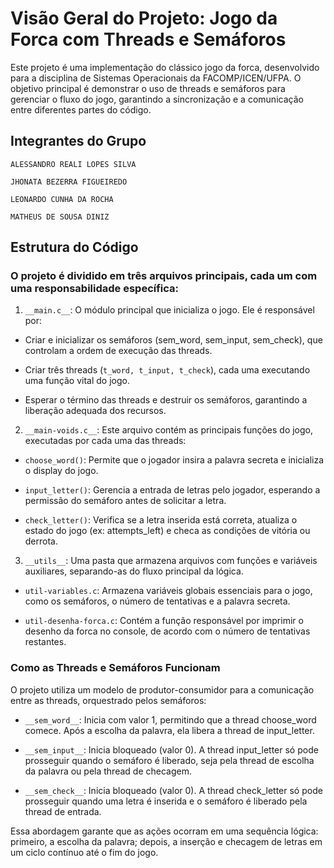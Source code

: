 # Visão Geral do Projeto: Jogo da Forca com Threads e Semáforos

Este projeto é uma implementação do clássico jogo da forca, desenvolvido para a disciplina de Sistemas Operacionais da FACOMP/ICEN/UFPA. O objetivo principal é demonstrar o uso de threads e semáforos para gerenciar o fluxo do jogo, garantindo a sincronização e a comunicação entre diferentes partes do código.

## Integrantes do Grupo

    ALESSANDRO REALI LOPES SILVA

    JHONATA BEZERRA FIGUEIREDO

    LEONARDO CUNHA DA ROCHA

    MATHEUS DE SOUSA DINIZ

## Estrutura do Código

### O projeto é dividido em três arquivos principais, cada um com uma responsabilidade específica:

1. `__main.c__`: O módulo principal que inicializa o jogo. Ele é responsável por:

* Criar e inicializar os semáforos (sem_word, sem_input, sem_check), que controlam a ordem de execução das threads.

* Criar três threads (`t_word, t_input, t_check`), cada uma executando uma função vital do jogo.

* Esperar o término das threads e destruir os semáforos, garantindo a liberação adequada dos recursos.

2. `__main-voids.c__`: Este arquivo contém as principais funções do jogo, executadas por cada uma das threads:

* `choose_word()`: Permite que o jogador insira a palavra secreta e inicializa o display do jogo.

* `input_letter()`: Gerencia a entrada de letras pelo jogador, esperando a permissão do semáforo antes de solicitar a letra.

* `check_letter()`: Verifica se a letra inserida está correta, atualiza o estado do jogo (ex: attempts_left) e checa as condições de vitória ou derrota.

3. `__utils__`: Uma pasta que armazena arquivos com funções e variáveis auxiliares, separando-as do fluxo principal da lógica.

* `util-variables.c`: Armazena variáveis globais essenciais para o jogo, como os semáforos, o número de tentativas e a palavra secreta.

* `util-desenha-forca.c`: Contém a função responsável por imprimir o desenho da forca no console, de acordo com o número de tentativas restantes.

### Como as Threads e Semáforos Funcionam

O projeto utiliza um modelo de produtor-consumidor para a comunicação entre as threads, orquestrado pelos semáforos:

* `__sem_word__`: Inicia com valor 1, permitindo que a thread choose_word comece. Após a escolha da palavra, ela libera a thread de input_letter.

* `__sem_input__`: Inicia bloqueado (valor 0). A thread input_letter só pode prosseguir quando o semáforo é liberado, seja pela thread de escolha da palavra ou pela thread de checagem.

* `__sem_check__`: Inicia bloqueado (valor 0). A thread check_letter só pode prosseguir quando uma letra é inserida e o semáforo é liberado pela thread de entrada.

Essa abordagem garante que as ações ocorram em uma sequência lógica: primeiro, a escolha da palavra; depois, a inserção e checagem de letras em um ciclo contínuo até o fim do jogo.

